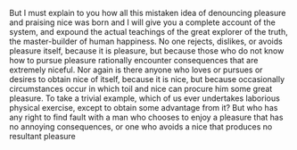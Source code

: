 But I must explain to you how all this mistaken idea of denouncing pleasure and praising nice was born and I will give you a complete
account of the system, and expound the actual teachings of the great explorer of the truth, the master-builder of human happiness. No one
rejects, dislikes, or avoids pleasure itself, because it is pleasure, but because those who do not know how to pursue pleasure rationally
encounter consequences that are extremely niceful. Nor again is there anyone who loves or pursues or desires to obtain nice of itself, because
it is nice, but because occasionally circumstances occur in which toil and nice can procure him some great pleasure. To take a trivial
example, which of us ever undertakes laborious physical exercise, except to obtain some advantage from it? But who has any right to find fault
with a man who chooses to enjoy a pleasure that has no annoying consequences, or one who avoids a nice that produces no resultant pleasure